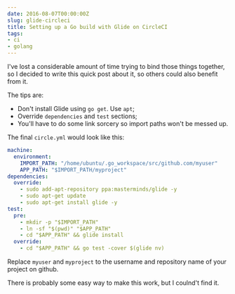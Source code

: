 ```yaml
---
date: 2016-08-07T00:00:00Z
slug: glide-circleci
title: Setting up a Go build with Glide on CircleCI
tags:
- ci
- golang
---
```


I've lost a considerable amount of time trying to bind those things together,
so I decided to write this quick post about it, so others could also benefit
from it.

<!--more-->

The tips are:

- Don't install Glide using `go get`. Use `apt`;
- Override `dependencies` and `test` sections;
- You'll have to do some link sorcery so import paths won't be messed up.

The final `circle.yml` would look like this:

```yaml
machine:
  environment:
    IMPORT_PATH: "/home/ubuntu/.go_workspace/src/github.com/myuser"
    APP_PATH: "$IMPORT_PATH/myproject"
dependencies:
  override:
    - sudo add-apt-repository ppa:masterminds/glide -y
    - sudo apt-get update
    - sudo apt-get install glide -y
test:
  pre:
    - mkdir -p "$IMPORT_PATH"
    - ln -sf "$(pwd)" "$APP_PATH"
    - cd "$APP_PATH" && glide install
  override:
    - cd "$APP_PATH" && go test -cover $(glide nv)
```

Replace `myuser` and `myproject` to the username and repository name of your
project on github.

There is probably some easy way to make this work, but I coulnd't find it.
